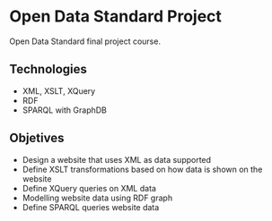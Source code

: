 # Open Data Standard Project

Open Data Standard final project course. 

## Technologies

- XML, XSLT, XQuery
- RDF
- SPARQL with GraphDB

## Objetives

- Design a website that uses XML as data supported
- Define XSLT transformations based on how data is shown on the website
- Define XQuery queries on XML data
- Modelling website data using RDF graph
- Define SPARQL queries website data



